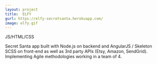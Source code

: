 ```yaml
---
layout: project
title:  ELFY
gurl: https://elfy-secretsanta.herokuapp.com/
image: elfy.gif
---
```

JS/HTML/CSS

Secret Santa app built with Node.js on backend and AngularJS / Skeleton SCSS on front-end as well as 3rd party APIs (Etsy, Amazon, SendGrid). Implementing Agile methodologies working in a team of 4.
